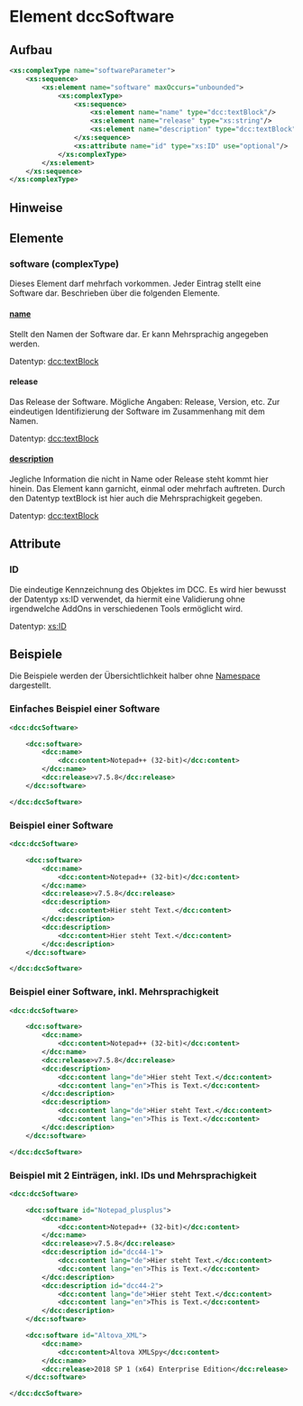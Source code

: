 # Element dccSoftware


## Aufbau
```xml
<xs:complexType name="softwareParameter">
    <xs:sequence>
        <xs:element name="software" maxOccurs="unbounded">
            <xs:complexType>
                <xs:sequence>
                    <xs:element name="name" type="dcc:textBlock"/>
                    <xs:element name="release" type="xs:string"/>
                    <xs:element name="description" type="dcc:textBlock" minOccurs="0" maxOccurs="unbounded" />
                </xs:sequence>
                <xs:attribute name="id" type="xs:ID" use="optional"/>
            </xs:complexType>
        </xs:element>
    </xs:sequence>
</xs:complexType>
```

## Hinweise

## Elemente

### software (complexType)
Dieses Element darf mehrfach vorkommen. Jeder Eintrag stellt eine Software dar. Beschrieben über die folgenden Elemente.

#### [name](../complexTypes/textBlock.md)
Stellt den Namen der Software dar. Er kann Mehrsprachig angegeben werden.

Datentyp: [dcc:textBlock](../complexTypes/textBlock.md)

#### release
Das Release der Software. Mögliche Angaben: Release, Version, etc. Zur eindeutigen Identifizierung der Software im Zusammenhang mit dem Namen. 

Datentyp: [dcc:textBlock](../complexTypes/textBlock.md)

#### [description](../complexTypes/textBlock.md)
Jegliche Information die nicht in Name oder Release steht kommt hier hinein. Das Element kann garnicht, einmal oder mehrfach auftreten. Durch den Datentyp textBlock ist hier auch die Mehrsprachigkeit gegeben.

Datentyp: [dcc:textBlock](../complexTypes/textBlock.md)

## Attribute

### ID
Die eindeutige Kennzeichnung des Objektes im DCC. Es wird hier bewusst der Datentyp xs:ID verwendet, da hiermit eine Validierung ohne irgendwelche AddOns in verschiedenen Tools ermöglicht wird. 

Datentyp: [xs:ID](../xsd/xs-ID.md)

## Beispiele
Die Beispiele werden der Übersichtlichkeit halber ohne [Namespace](../namespace.md) dargestellt.


### Einfaches Beispiel einer Software
```xml
<dcc:dccSoftware>

    <dcc:software>
        <dcc:name>
            <dcc:content>Notepad++ (32-bit)</dcc:content>
        </dcc:name>
        <dcc:release>v7.5.8</dcc:release>
    </dcc:software>

</dcc:dccSoftware>
```

### Beispiel einer Software
```xml
<dcc:dccSoftware>

    <dcc:software>
        <dcc:name>
            <dcc:content>Notepad++ (32-bit)</dcc:content>
        </dcc:name>
        <dcc:release>v7.5.8</dcc:release>
        <dcc:description>
            <dcc:content>Hier steht Text.</dcc:content>
        </dcc:description>
        <dcc:description>
            <dcc:content>Hier steht Text.</dcc:content>
        </dcc:description>
    </dcc:software>

</dcc:dccSoftware>
```

### Beispiel einer Software, inkl. Mehrsprachigkeit
```xml
<dcc:dccSoftware>

    <dcc:software>
        <dcc:name>
            <dcc:content>Notepad++ (32-bit)</dcc:content>
        </dcc:name>
        <dcc:release>v7.5.8</dcc:release>
        <dcc:description>
            <dcc:content lang="de">Hier steht Text.</dcc:content>
            <dcc:content lang="en">This is Text.</dcc:content>
        </dcc:description>
        <dcc:description>
            <dcc:content lang="de">Hier steht Text.</dcc:content>
            <dcc:content lang="en">This is Text.</dcc:content>
        </dcc:description>
    </dcc:software>

</dcc:dccSoftware>
```

### Beispiel mit 2 Einträgen, inkl. IDs und Mehrsprachigkeit
```xml
<dcc:dccSoftware>

    <dcc:software id="Notepad_plusplus">
        <dcc:name>
            <dcc:content>Notepad++ (32-bit)</dcc:content>
        </dcc:name>
        <dcc:release>v7.5.8</dcc:release>
        <dcc:description id="dcc44-1">
            <dcc:content lang="de">Hier steht Text.</dcc:content>
            <dcc:content lang="en">This is Text.</dcc:content>
        </dcc:description>
        <dcc:description id="dcc44-2">
            <dcc:content lang="de">Hier steht Text.</dcc:content>
            <dcc:content lang="en">This is Text.</dcc:content>
        </dcc:description>
    </dcc:software>

    <dcc:software id="Altova_XML">
        <dcc:name>
            <dcc:content>Altova XMLSpy</dcc:content>
        </dcc:name>
        <dcc:release>2018 SP 1 (x64) Enterprise Edition</dcc:release>
    </dcc:software>

</dcc:dccSoftware>
```


